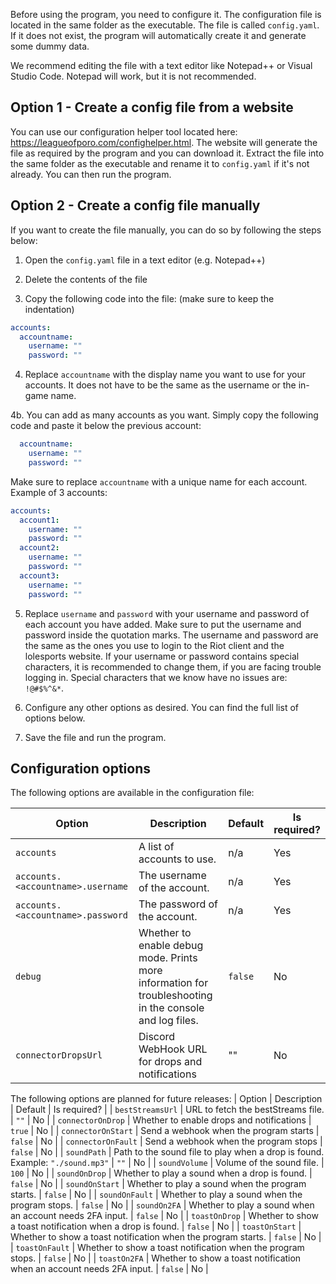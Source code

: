 Before using the program, you need to configure it. The configuration file is located in the same folder as the executable. The file is called `config.yaml`. If it does not exist, the program will automatically create it and generate some dummy data. 

We recommend editing the file with a text editor like Notepad++ or Visual Studio Code. Notepad will work, but it is not recommended.

## Option 1 - Create a config file from a website

You can use our configuration helper tool located here: https://leagueofporo.com/confighelper.html. The website will generate the file as required by the program and you can download it. Extract the file into the same folder as the executable and rename it to `config.yaml` if it's not already. You can then run the program.

## Option 2 - Create a config file manually

If you want to create the file manually, you can do so by following the steps below:

1. Open the `config.yaml` file in a text editor (e.g. Notepad++) 

2. Delete the contents of the file

3. Copy the following code into the file: (make sure to keep the indentation)

```yaml
accounts:
  accountname:
    username: ""
    password: ""
```

4. Replace `accountname` with the display name you want to use for your accounts. It does not have to be the same as the username or the in-game name. 

4b. You can add as many accounts as you want. Simply copy the following code and paste it below the previous account:
```yaml
  accountname:
    username: ""
    password: ""
```

Make sure to replace `accountname` with a unique name for each account. Example of 3 accounts:
```yaml
accounts:
  account1:
    username: ""
    password: ""
  account2:
    username: ""
    password: ""
  account3:
    username: ""
    password: ""
```

5. Replace `username` and `password` with your username and password of each account you have added. Make sure to put the username and password inside the quotation marks. The username and password are the same as the ones you use to login to the Riot client and the lolesports website. If your username or password contains special characters, it is recommended to change them, if you are facing trouble logging in. Special characters that we know have no issues are: `!@#$%^&*`. 

6. Configure any other options as desired. You can find the full list of options below.

7. Save the file and run the program.


## Configuration options

The following options are available in the configuration file:

| Option | Description | Default | Is required? |
| --- | --- | --- | --- |
| `accounts` | A list of accounts to use. | n/a | Yes |
| `accounts.<accountname>.username` | The username of the account. | n/a | Yes |
| `accounts.<accountname>.password` | The password of the account. | n/a | Yes |
| `debug` | Whether to enable debug mode. Prints more information for troubleshooting in the console and log files. | `false` | No |
| `connectorDropsUrl` | Discord WebHook URL for drops and notifications | "" | No |

The following options are planned for future releases:
| Option | Description | Default | Is required? |
| `bestStreamsUrl` | URL to fetch the bestStreams file. | `""` | No |
| `connectorOnDrop` | Whether to enable drops and notifications | `true` | No |
| `connectorOnStart` | Send a webhook when the program starts | `false` | No |
| `connectorOnFault` | Send a webhook when the program stops | `false` | No |
| `soundPath` | Path to the sound file to play when a drop is found. Example: `"./sound.mp3"` | `""` | No |
| `soundVolume` | Volume of the sound file. | `100` | No |
| `soundOnDrop` | Whether to play a sound when a drop is found. | `false` | No |
| `soundOnStart` | Whether to play a sound when the program starts. | `false` | No |
| `soundOnFault` | Whether to play a sound when the program stops. | `false` | No |
| `soundOn2FA` | Whether to play a sound when an account needs 2FA input. | `false` | No |
| `toastOnDrop` | Whether to show a toast notification when a drop is found. | `false` | No |
| `toastOnStart` | Whether to show a toast notification when the program starts. | `false` | No |
| `toastOnFault` | Whether to show a toast notification when the program stops. | `false` | No |
| `toastOn2FA` | Whether to show a toast notification when an account needs 2FA input. | `false` | No |
